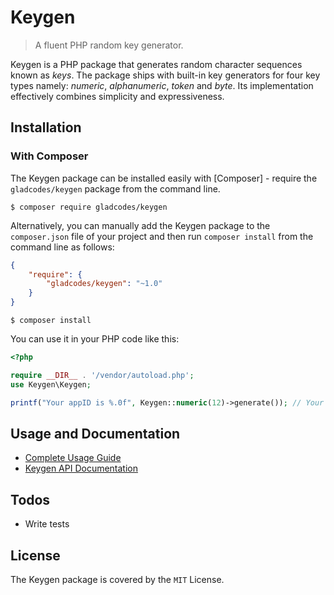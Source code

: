 # Keygen
> A fluent PHP random key generator.

Keygen is a PHP package that generates random character sequences known as *keys*. The package ships with built-in key generators for four key types namely: *numeric*, *alphanumeric*, *token* and *byte*. Its implementation effectively combines simplicity and expressiveness.

## Installation

### With Composer
The Keygen package can be installed easily with [Composer] - require the `gladcodes/keygen` package from the command line.

```shell
$ composer require gladcodes/keygen
```

Alternatively, you can manually add the Keygen package to the `composer.json` file of your project and then run `composer install` from the command line as follows:

```json
{
    "require": {
        "gladcodes/keygen": "~1.0"
    }
}
```

```shell
$ composer install
```

You can use it in your PHP code like this:

```php
<?php

require __DIR__ . '/vendor/autoload.php';
use Keygen\Keygen;

printf("Your appID is %.0f", Keygen::numeric(12)->generate()); // Your appID is 878234290135
```

## Usage and Documentation
- [Complete Usage Guide]
- [Keygen API Documentation]

## Todos
- Write tests

## License
The Keygen package is covered by the `MIT` License.

[Complete Usage Guide]: <https://github.com/gladchinda/keygen-php/wiki/Usage>
[Keygen API Documentation]: <https://github.com/gladchinda/keygen-php/wiki/Documentation>

